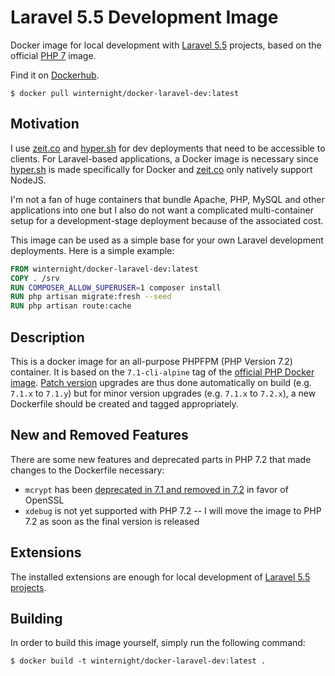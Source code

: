 # Laravel 5.5 Development Image

Docker image for local development with [Laravel 5.5](http://laravel.com) projects, based on the official [PHP 7](http://hub.docker.com/_/php/) image. 

Find it on [Dockerhub](https://hub.docker.com/r/winternight/docker-laravel-dev/builds/).

`$ docker pull winternight/docker-laravel-dev:latest`

## Motivation

I use [zeit.co](https://zeit.co) and [hyper.sh](https://hyper.sh) for dev deployments that need to be accessible to clients. For Laravel-based applications, a Docker image is necessary since [hyper.sh](https://hyper.sh) is made specifically for Docker and [zeit.co](https://zeit.co) only natively support NodeJS.

I'm not a fan of huge containers that bundle Apache, PHP, MySQL and other applications into one but I also do not want a complicated multi-container setup for a development-stage deployment because of the associated cost.

This image can be used as a simple base for your own Laravel development deployments. Here is a simple example:

```Dockerfile
FROM winternight/docker-laravel-dev:latest
COPY . /srv
RUN COMPOSER_ALLOW_SUPERUSER=1 composer install
RUN php artisan migrate:fresh --seed
RUN php artisan route:cache
```

## Description

This is a docker image for an all-purpose PHPFPM (PHP Version 7.2) container.  It is based on the `7.1-cli-alpine` tag of the [official PHP Docker image](https://hub.docker.com/_/php/). [Patch version](http://semver.org) upgrades are thus done automatically on build (e.g. `7.1.x` to `7.1.y`) but for minor version upgrades (e.g. `7.1.x` to `7.2.x`), a new Dockerfile should be created and tagged appropriately.

## New and Removed Features

There are some new features and deprecated parts in PHP 7.2 that made changes to the Dockerfile necessary:

* `mcrypt` has been [deprecated in 7.1 and removed in 7.2](http://php.net/manual/en/migration71.deprecated.php) in favor of OpenSSL
* `xdebug` is not yet supported with PHP 7.2 -- I will move the image to PHP 7.2 as soon as the final version is released

## Extensions

The installed extensions are enough for local development of [Laravel 5.5 projects](https://laravel.com).

## Building

In order to build this image yourself, simply run the following command:

`$ docker build -t winternight/docker-laravel-dev:latest .`
